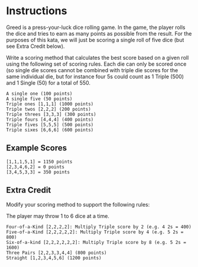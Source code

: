 # Instructions
Greed is a press-your-luck dice rolling game. In the game, the player rolls the dice and tries to earn as many points as possible from the result. For the purposes of this kata, we will just be scoring a single roll of five dice (but see Extra Credit below).

Write a scoring method that calculates the best score based on a given roll using the following set of scoring rules. Each die can only be scored once (so single die scores cannot be combined with triple die scores for the same individual die, but for instance four 5s could count as 1 Triple (500) and 1 Single (50) for a total of 550.

```
A single one (100 points)
A single five (50 points)
Triple ones [1,1,1] (1000 points)
Triple twos [2,2,2] (200 points)
Triple threes [3,3,3] (300 points)
Triple fours [4,4,4] (400 points)
Triple fives [5,5,5] (500 points)
Triple sixes [6,6,6] (600 points)
```

## Example Scores
``` 
[1,1,1,5,1] = 1150 points
[2,3,4,6,2] = 0 points
[3,4,5,3,3] = 350 points
```

## Extra Credit
Modify your scoring method to support the following rules:

The player may throw 1 to 6 dice at a time.
```
Four-of-a-Kind [2,2,2,2]: Multiply Triple score by 2 (e.g. 4 2s = 400)
Five-of-a-Kind [2,2,2,2,2]: Multiply Triple score by 4 (e.g. 5 2s = 800)
Six-of-a-kind [2,2,2,2,2,2]: Multiply Triple score by 8 (e.g. 5 2s = 1600)
Three Pairs [2,2,3,3,4,4] (800 points)
Straight [1,2,3,4,5,6] (1200 points)
```
